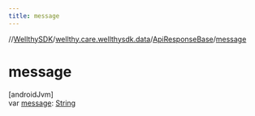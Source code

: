 ```yaml
---
title: message
---
```

//[WellthySDK](../../../index.html)/[wellthy.care.wellthysdk.data](../index.html)/[ApiResponseBase](index.html)/[message](message.html)



# message



[androidJvm]\
var [message](message.html): [String](https://kotlinlang.org/api/latest/jvm/stdlib/kotlin/-string/index.html)




